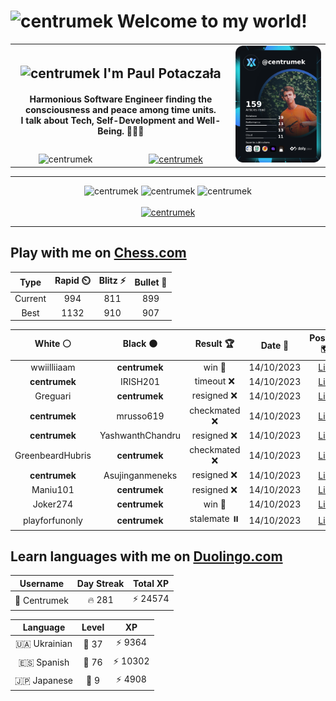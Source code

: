 <h1>
  <img
    src="https://emojis.slackmojis.com/emojis/images/1531849430/4246/blob-sunglasses.gif"
    width="30"
    alt="centrumek"
  />
  Welcome to my world!
</h1>

<table>
  <tbody>
    <tr>
      <td align="center" width="70%" colspan="2">
        <h2>
          <img
            src="https://raw.githubusercontent.com/MartinHeinz/MartinHeinz/master/wave.gif"
            width="30px"
            alt="centrumek"
          />
          I'm Paul Potaczała
        </h2>
        <h4>
          Harmonious Software Engineer finding the consciousness and peace among time units.
          <br/>
          I talk about Tech, Self-Development and Well-Being. 🌿🧘🚀
        </h4>
      </td>
      <td width="30%" rowspan="2">
        <a href="https://app.daily.dev/centrumek">
          <img
            src="./devcard.png"
            alt="centrumek"
          />
        </a>
      </td>
    </tr>
    <tr align="center">
      <td>
        <img
          src="https://komarev.com/ghpvc/?username=centrumek&label=visitors&color=0e75b6&style=flat"
          alt="centrumek"
        >
      </td>
      <td>
        <a href="https://stackoverflow.com/users/14496012/centrumek">
          <img
            src="https://stackoverflow.com/users/flair/14496012.png?theme=dark"
            alt="centrumek"
          >
        </a>
      </td>
    </tr>
  </tbody>
</table>

---
<div align="center">
  <img 
    src="https://github-readme-stats.vercel.app/api?username=centrumek&show_icons=true&count_private=true&theme=dark&hide_border=true&hide=issues,contribs&bg_color=00000000"
    alt="centrumek"
  />
  <img
    src="https://github-readme-stats.vercel.app/api/top-langs/?username=centrumek&layout=compact&hide_border=true&theme=dark&bg_color=00000000&langs_count=6&exclude_repo=air-statistic-app"
    alt="centrumek"
  />
  <img 
    src="https://github-readme-streak-stats.herokuapp.com?user=centrumek&theme=dark&hide_border=true&background=FFFFFF00"
    alt="centrumek"
  />
  <br/>
  <br/>
  <a href="https://www.buymeacoffee.com/centrumek">
    <img
      src="https://cdn.buymeacoffee.com/buttons/v2/default-orange.png"
      height="50"
      width="210"
      alt="centrumek"
    />
  </a>
</div>

---

## Play with me on [Chess.com](https://www.chess.com/member/centrumek)

<div align="center">
<!--START_SECTION:chessStats-->
<!-- Automatically generated with https://github.com/Balastrong/chess-stats-action -->

| Type | Rapid ⏲️ | Blitz ⚡ | Bullet 🔫 |
|:---:|:---:|:---:|:---:|
| Current | 994 | 811 | 899 |
| Best | 1132 | 910 | 907 |

| White ⚪ | Black ⚫ | Result 🏆 | Date 📅 | Position 🗺️ | Type 🕕 |
|:---:|:---:|:---:|:---:|:---:|:---:|
| wwiilliiaam | **centrumek** | win 🥇 | 14/10/2023 | <a href="http://www.ee.unb.ca/cgi-bin/tervo/fen.pl?select=4r3/7R/1kn1N1b1/p1b5/8/2P3P1/PP2K2P/8 w - -">Link</a> | Blitz |
| **centrumek** | IRISH201 | timeout ❌ | 14/10/2023 | <a href="http://www.ee.unb.ca/cgi-bin/tervo/fen.pl?select=1B6/8/2K5/P7/7k/6pp/8/4R3 w - -">Link</a> | Blitz |
| Greguari | **centrumek** | resigned ❌ | 14/10/2023 | <a href="http://www.ee.unb.ca/cgi-bin/tervo/fen.pl?select=8/p4Qp1/5pk1/8/2BP4/4P2r/P4P2/5RK1 b - -">Link</a> | Blitz |
| **centrumek** | mrusso619 | checkmated ❌ | 14/10/2023 | <a href="http://www.ee.unb.ca/cgi-bin/tervo/fen.pl?select=8/4k1pp/R3P3/8/4P3/7r/6r1/5b1K w - -">Link</a> | Blitz |
| **centrumek** | YashwanthChandru | resigned ❌ | 14/10/2023 | <a href="http://www.ee.unb.ca/cgi-bin/tervo/fen.pl?select=8/5k1p/8/p4p1P/1p1n1b2/8/r7/6RK w - -">Link</a> | Blitz |
| GreenbeardHubris | **centrumek** | checkmated ❌ | 14/10/2023 | <a href="http://www.ee.unb.ca/cgi-bin/tervo/fen.pl?select=8/p6p/8/6Q1/5p2/3r1Pk1/PP2q1P1/5RK1 b - -">Link</a> | Blitz |
| **centrumek** | Asujinganmeneks | resigned ❌ | 14/10/2023 | <a href="http://www.ee.unb.ca/cgi-bin/tervo/fen.pl?select=1k6/p1p4p/b1p5/8/5K2/4P2B/P1q4P/1N4r1 w - -">Link</a> | Blitz |
| Maniu101 | **centrumek** | resigned ❌ | 14/10/2023 | <a href="http://www.ee.unb.ca/cgi-bin/tervo/fen.pl?select=r3kr2/pp3p1p/2n2Qp1/1p6/4N3/8/PPP2PPP/R2R2K1 b q -">Link</a> | Blitz |
| Joker274 | **centrumek** | win 🥇 | 14/10/2023 | <a href="http://www.ee.unb.ca/cgi-bin/tervo/fen.pl?select=r2qkb1r/1p6/3p1n2/pPpPp2p/4Pp1P/Q4P2/PPn5/R1B1KBNR w KQkq -">Link</a> | Blitz |
| playforfunonly | **centrumek** | stalemate ⏸️ | 14/10/2023 | <a href="http://www.ee.unb.ca/cgi-bin/tervo/fen.pl?select=8/8/8/8/8/1p6/p1k5/K7 w - -">Link</a> | Blitz |

<!--END_SECTION:chessStats-->
</div>

## Learn languages with me on [Duolingo.com](https://www.duolingo.com/profile/Centrumek)

<div align="center">
<!--START_SECTION:duolingoStats-->
<!-- Automatically generated with https://github.com/centrumek/duolingo-readme-stats-->

| Username | Day Streak | Total XP |
|:---:|:---:|:---:|
| 👤 Centrumek | 🔥 281 | ⚡ 24574 |

| Language | Level | XP |
|:---:|:---:|:---:|
| 🇺🇦 Ukrainian | 👑 37 | ⚡ 9364 |
| 🇪🇸 Spanish | 👑 76 | ⚡ 10302 |
| 🇯🇵 Japanese | 👑 9 | ⚡ 4908 |

<!--END_SECTION:duolingoStats-->
</div>
<!--
**centrumek/centrumek** is a ✨ _special_ ✨ repository because its `README.md` (this file) appears on your GitHub profile.

Here are some ideas to get you started:

- 🔭 I’m currently working on ...
- 🌱 I’m currently learning ...
- 👯 I’m looking to collaborate on ...
- 🤔 I’m looking for help with ...
- 💬 Ask me about ...
- 📫 How to reach me: ...
- 😄 Pronouns: ...
- ⚡ Fun fact: ...
-->
